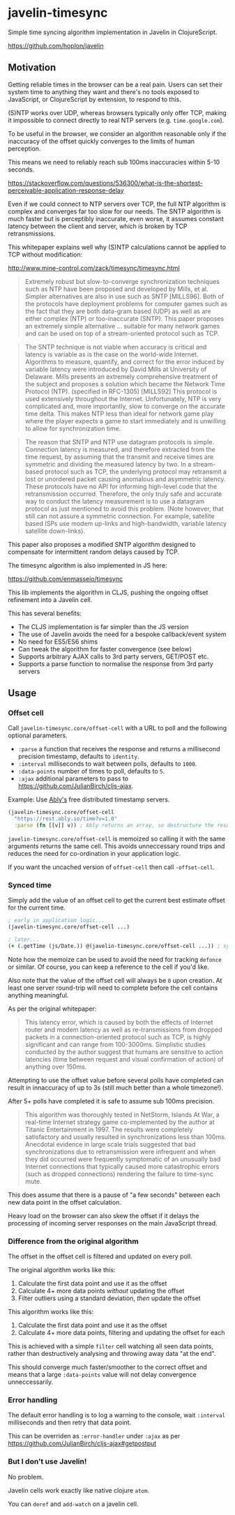 # javelin-timesync

Simple time syncing algorithm implementation in Javelin in ClojureScript.

https://github.com/hoplon/javelin

## Motivation

Getting reliable times in the browser can be a real pain. Users can set their
system time to anything they want and there's no tools exposed to JavaScript, or
ClojureScript by extension, to respond to this.

(S)NTP works over UDP, whereas browsers typically only offer TCP, making it
impossible to connect directly to real NTP servers (e.g. `time.google.com`).

To be useful in the browser, we consider an algorithm reasonable only if the
inaccuracy of the offset quickly converges to the limits of human perception.

This means we need to reliably reach sub 100ms inaccuracies within 5-10 seconds.

https://stackoverflow.com/questions/536300/what-is-the-shortest-perceivable-application-response-delay

Even if we could connect to NTP servers over TCP, the full NTP algorithm is
complex and converges far too slow for our needs. The SNTP algorithm is much
faster but is perceptibly inaccurate, even worse, it assumes constant latency
between the client and server, which is broken by TCP retransmissions.

This whitepaper explains well why (S)NTP calculations cannot be applied to TCP
without modification:

http://www.mine-control.com/zack/timesync/timesync.html

> Extremely robust but slow-to-converge synchronization techniques such as NTP
> have been proposed and developed by Mills, et al. Simpler alternatives are
> also in use such as SNTP [MILLS96]. Both of the protocols have deployment
> problems for computer games such as the fact that they are both data-gram
> based (UDP) as well as are either complex (NTP) or too-inaccurate (SNTP). This
> paper proposes an extremely simple alternative ... suitable for many network
> games and can be used on top of a stream-oriented protocol such as TCP.

> The SNTP technique is not viable when accuracy is critical and latency is
> variable as is the case on the world-wide Internet. Algorithms to measure,
> quantify, and correct for the error induced by variable latency were
> introduced by David Mills at University of Delaware. Mills presents an
> extremely comprehensive treatment of the subject and proposes a solution which
> became the Network Time Protocol (NTP). (specified in RFC-1305) [MILLS92] This
> protocol is used extensively throughout the Internet. Unfortunately, NTP is
> very complicated and, more importantly, slow to converge on the accurate time
> delta. This makes NTP less than ideal for network game play where the player
> expects a game to start immediately and is unwilling to allow for
> synchronization time.

> The reason that SNTP and NTP use datagram protocols is simple. Connection
> latency is measured, and therefore extracted from the time request, by
> assuming that the transmit and receive times are symmetric and dividing the
> measured latency by two. In a stream-based protocol such as TCP, the
> underlying protocol may retransmit a lost or unordered packet causing
> anomalous and asymmetric latency. These protocols have no API for informing
> high-level code that the retransmission occurred. Therefore, the only truly
> safe and accurate way to conduct the latency measurement is to use a datagram
> protocol as just mentioned to avoid this problem. (Note however, that still
> can not assure a symmetric connection. For example, satellite based ISPs use
> modem up-links and high-bandwidth, variable latency satellite down-links).

This paper also proposes a modified SNTP algorithm designed to compensate for
intermittent random delays caused by TCP.

The timesync algorithm is also implemented in JS here:

https://github.com/enmasseio/timesync

This lib implements the algorithm in CLJS, pushing the ongoing offset refinement
into a Javelin cell.

This has several benefits:

- The CLJS implementation is far simpler than the JS version
- The use of Javelin avoids the need for a bespoke callback/event system
- No need for ES5/ES6 shims
- Can tweak the algorithm for faster convergence (see below)
- Supports arbitrary AJAX calls to 3rd party servers, GET/POST etc.
- Supports a parse function to normalise the response from 3rd party servers

## Usage

### Offset cell

Call `javelin-timesync.core/offset-cell` with a URL to poll and the following
optional parameters.

- `:parse` a function that receives the response and returns a millisecond
  precision timestamp, defaults to `identity`.
- `:interval` milliseconds to wait between polls, defaults to `1000`.
- `:data-points` number of times to poll, defaults to `5`.
- `:ajax` additional parameters to pass to https://github.com/JulianBirch/cljs-ajax.

Example: Use [Ably's](https://www.ably.io/) free distributed timestamp servers.

```clojure
(javelin-timesync.core/offset-cell
  "https://rest.ably.io/time?v=1.0"
  :parse (fn [[v]] v)) ; Ably returns an array, so destructure the result
```

`javelin-timesync.core/offset-cell` is memoized so calling it with the same arguments
returns the same cell. This avoids unneccessary round trips and reduces the need
for co-ordination in your application logic.

If you want the uncached version of `offset-cell` then call `-offset-cell`.

### Synced time

Simply add the value of an offset cell to get the current best estimate offset
for the current time.

```clojure
; early in application logic...
(javelin-timesync.core/offset-cell ...)

; later...
(+ (.getTime (js/Date.)) @(javelin-timesync.core/offset-cell ...)) ; synced timestamp
```

Note how the memoize can be used to avoid the need for tracking `defonce` or
similar. Of course, you can keep a reference to the cell if you'd like.

Also note that the value of the offset cell will always be `0` upon creation. At
least one server round-trip will need to complete before the cell contains
anything meaningful.

As per the original whitepaper:

> This latency error, which is caused by both the effects of Internet router and
> modem latency as well as re-transmissions from dropped packets in a
> connection-oriented protocol such as TCP, is highly significant and can range
> from 100-3000ms. Simplistic studies conducted by the author suggest that
> humans are sensitive to action latencies (time between request and visual
> confirmation of action) of anything over 150ms.

Attempting to use the offset value before several polls have completed can
result in innaccuracy of up to 3s (still much better than a whole timezone!).

After 5+ polls have completed it is safe to assume sub 100ms precision.

> This algorithm was thoroughly tested in NetStorm, Islands At War, a real-time
> Internet strategy game co-implemented by the author at Titanic Entertainment
> in 1997. The results were completely satisfactory and usually resulted in
> synchronizations less than 100ms. Anecdotal evidence in large scale trials
> suggested that bad synchronizations due to retransmission were infrequent and
> when they did occurred were frequently symptomatic of an unusually bad
> Internet connections that typically caused more catastrophic errors (such as
> dropped connections) rendering the failure to time-sync mute.

This does assume that there is a pause of "a few seconds" between each new data
point in the offset calculation.

Heavy load on the browser can also skew the offset if it delays the processing
of incoming server responses on the main JavaScript thread.

### Difference from the original algorithm

The offset in the offset cell is filtered and updated on every poll.

The original algorithm works like this:

1. Calculate the first data point and use it as the offset
2. Calculate 4+ more data points _without_ updating the offset
3. Filter outliers using a standard deviation, _then_ update the offset

This algorithm works like this:

1. Calculate the first data point and use it as the offset
2. Calculate 4+ more data points, filtering and updating the offset for each

This is achieved with a simple `filter` cell watching all seen data points,
rather than destructively analysing and throwing away data "at the end".

This should converge much faster/smoother to the correct offset and means that a
large `:data-points` value will not delay convergence unneccessarily.

### Error handling

The default error handling is to log a warning to the console, wait `:interval`
milliseconds and then retry that data point.

This can be overriden as `:error-handler` under `:ajax` as per
https://github.com/JulianBirch/cljs-ajax#getpostput

### But I don't use Javelin!

No problem.

Javelin cells work exactly like native clojure `atom`.

You can `deref` and `add-watch` on a javelin cell.

